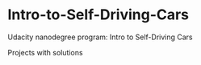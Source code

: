 # Intro-to-Self-Driving-Cars
Udacity nanodegree program: Intro to Self-Driving Cars

Projects with solutions

